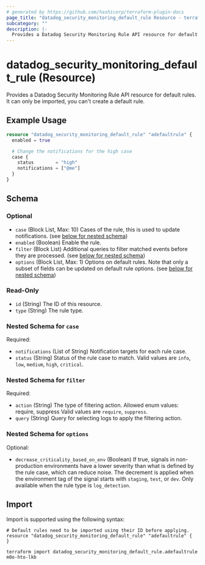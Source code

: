 ```yaml
---
# generated by https://github.com/hashicorp/terraform-plugin-docs
page_title: "datadog_security_monitoring_default_rule Resource - terraform-provider-datadog"
subcategory: ""
description: |-
  Provides a Datadog Security Monitoring Rule API resource for default rules. It can only be imported, you can't create a default rule.
---
```


# datadog_security_monitoring_default_rule (Resource)

Provides a Datadog Security Monitoring Rule API resource for default rules. It can only be imported, you can't create a default rule.

## Example Usage

```terraform
resource "datadog_security_monitoring_default_rule" "adefaultrule" {
  enabled = true

  # Change the notifications for the high case
  case {
    status        = "high"
    notifications = ["@me"]
  }
}
```

<!-- schema generated by tfplugindocs -->
## Schema

### Optional

- `case` (Block List, Max: 10) Cases of the rule, this is used to update notifications. (see [below for nested schema](#nestedblock--case))
- `enabled` (Boolean) Enable the rule.
- `filter` (Block List) Additional queries to filter matched events before they are processed. (see [below for nested schema](#nestedblock--filter))
- `options` (Block List, Max: 1) Options on default rules. Note that only a subset of fields can be updated on default rule options. (see [below for nested schema](#nestedblock--options))

### Read-Only

- `id` (String) The ID of this resource.
- `type` (String) The rule type.

<a id="nestedblock--case"></a>
### Nested Schema for `case`

Required:

- `notifications` (List of String) Notification targets for each rule case.
- `status` (String) Status of the rule case to match. Valid values are `info`, `low`, `medium`, `high`, `critical`.


<a id="nestedblock--filter"></a>
### Nested Schema for `filter`

Required:

- `action` (String) The type of filtering action. Allowed enum values: require, suppress Valid values are `require`, `suppress`.
- `query` (String) Query for selecting logs to apply the filtering action.


<a id="nestedblock--options"></a>
### Nested Schema for `options`

Optional:

- `decrease_criticality_based_on_env` (Boolean) If true, signals in non-production environments have a lower severity than what is defined by the rule case, which can reduce noise. The decrement is applied when the environment tag of the signal starts with `staging`, `test`, or `dev`. Only available when the rule type is `log_detection`.

## Import

Import is supported using the following syntax:

```shell
# Default rules need to be imported using their ID before applying.
resource "datadog_security_monitoring_default_rule" "adefaultrule" {
}

terraform import datadog_security_monitoring_default_rule.adefaultrule m0o-hto-lkb
```
